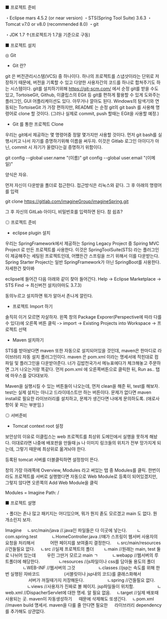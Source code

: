 ■ 프로젝트 준비

・Eclipse mars 4.5.2 (or near version)
・STS(Spring Tool Suite) 3.6.3
・Tomcat v7.0 or v8.0 (recommended 8.0)
・git

・JDK 1.7 ↑(프로젝트가 1.7을 기준으로 구동)



■ 프로젝트 설치

◎ Git

- Git 란?

git 은 버전관리시스템(VCS) 중 하나이다.
하나의 프로젝트를 스냅샷이라는 단위로 저장하기 때문에, 버전을 기록할 수 있고
다양한 사용자간의 코드를 하나로 합쳐주기도 하는 시스템이다.
git를 설치하기위해 https://git-scm.com/ 에서 순정 git를 받을 수도 있고,
TortoiseGit, Github, 이클립스의 EGit 등 git를 편하게 활용할 수 있게 도와주는
플러그인, GUI 어플리케이션도 있다. 아무거나 깔아도 된다.
Windows의 탐색기와 연동되는 TortoiseGit 가 가장 편하지만,
README 는 순정 git의 git bash 를 사용해 명령어로 clone 할 것이다.
(그러나 실제로 commit, push 할때는 EGit을 사용할 예정.)


- Git 를 통한 프로젝트 Clone

우리는 git에서 제공하는 몇 명령어중 정말 몇가지만 사용할 것이다.
먼저 git bash를 실행시키고 나서 자기를 증명하기위해 이름을 써두자.
이것은 Gitlab 로그인 아이디가 아닌, commit 시 자기가 올렸다는걸 증명하기 위함이다.

git config --global user.name "(이름)"
git config --global user.email "(이메일)"

양식은 자유.


먼저 자신이 다운받을 폴더로 접근한다. 접근방식은 리눅스와 같다.
그 후 아래의 명령어를 입력

git clone https://gitlab.com/imagineGroup/imagineSpring.git

그 후 자신의 GitLab 아이디, 비밀번호를 입력하면 된다. 참 쉽죠?




◎ 프로젝트 준비

- eclipse plugin 설치

우리는 SpringFramework에서 제공하는 Spring Legacy Project 중
Spiring MVC Project 로 만든 프로젝트를 사용한다.
이것은 SpringToolSuite(STS) 라는 플러그인이 제공해주는 세팅된 프로젝트인데,
어쨌든간 스프링을 쓰기 위해서 이를 다운받는다.
Spring Starter Project는 일반 SpringFramework가 아닌 SpringBoot를 사용한다.
자세한건 찾아봐

eclipse에 들어간 다음 아래와 같이 찾아 들어간다.
Help -> Eclipse Marketplace -> STS Find -> 최신버전 설치(아마도 3.7.3)

동의누르고 설치하면 뭐가 알아서 존나게 깔린다.

- 프로젝트 Import 하기

솔직히 이거 모르면 자살하자.
왼쪽 창의 Package Exporer(Perspective에 따라 다를 수 있다)에 오른쪽 버튼 클릭 ->
import -> Existing Projects into Workspace -> 프로젝트 선택

- Maven 설치하기

STS를 받아놨다면 maven 또한 자동으로 설치되어있을 것인데, maven은 한마디로
라이브러리 자동 설치 플러그인이다.
maven 은 pom.xml 이라는 명세서에 적힌대로 컴파일 및 플러그인을 다운받아준다.
너가 김밥천국가서 메뉴표에다가 체크해놓고 주문하면 그거 나오는거랑 똑같다.
먼저 pom.xml 에 오른쪽버튼으로 클릭한 뒤, Run as.. 탭에 마우스를 갖다대보자.

Maven을 실행시킬 수 있는 버튼들이 나오는데, 먼저 clean을 해준 뒤, test를 해보자.
test는 실제 설치는 아니고 드라이테스트만 하는 버튼이다.
문제가 없다면 maven install로 필요한 라이브러리를 설치하고, 문제가 생긴다면 나에게 문의하도록.
(애로사항이 꽃 피는 부분임.)




◎ 서버준비

- Tomcat context root 설정

보안상의 이유로 이클립스는 web 프로젝트를 최상위 도메인에서 실행을 못하게 해놨다.
이대로라면 나중에 배포판을 만들때 js 나 이미지 링크들의 위치가 전부 망가지게
되는데, 그렇기 때문에 최상위로 옮겨놔야 한다.

등록된 tomcat 서버를 더블클릭하면 설정창이 뜬다.

창의 가장 아래쪽에 Overview, Modules 라고 써있는 탭 중 Modules를 클릭.
한번이라도 프로젝트를 서버로 실행했다면 자동으로 Web Module로 등록이 되어있겠지만,
그렇지 않다면 오른쪽의 Add Web Module을 클릭

Modules = Imagine
Path: /




■ 프로젝트 설명

・폴더는 존나 많고 패키지는 어디있으며, 뭐가 뭔지 졷도 모르겠고 main 도 없다.
뭔 개소린지 보자.

Imagine
　ㄴsrc/main/java	    	//.java인 파일들은 다 이곳에 넣는다.
　　ㄴcom.spring.test
　　　ㄴHomeController.java	//얘가 스프링이 웹서버 사용자의 요청을 처리해서
　　　                        어떤 페이지를 보여줄지 결정한다.
　ㄴsrc/main/resources		//건들필요 없다.
　ㄴsrc			    	    //실제 프로젝트의 폴더
　　ㄴmain		    	    //원래는 main, test 둘로 나뉘어 있는데
　　                          우린 그딴거 모르고 main ㄱ
　　　ㄴwebapp			    //웹서버의 루트폴더에 해당한다.
　　　　ㄴresources		    //js파일이나 css를 담아둘 용도의 폴더
　　　　ㄴWEB-INF	    	//웹서버의 그것
　　　　　ㄴclasses	    	//jsp는 속도를 위해 한번 실행된 자바코드
　　　　　                    (서블릿이나 jsp내의 코드)를 클래스화해서
　　　　　                    서버가 꺼질때가지 저장해둔다.
　　　　　ㄴspring	    	//건들필요 없다.
　　　　　ㄴviews	    	//사용자가 진짜로 볼 페이지. jsp파일들이 위치함.
　　　　　ㄴweb.xml	    	//DispacherServlet에 대한 명세. 알 필요 없음.
　ㄴtarget		        	//실제 배포때 사용되는 곳. maven이 자동생성하기
　                            때문에 삭제해도 또생긴다.
　ㄴpom.xml		        	//maven build 명세서. maven을 다룰 줄 안다면 필요한
　                            라이브러리 dependency를 추가해도 상관없다.
